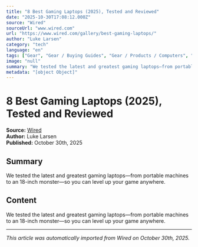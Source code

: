 ```yaml
---
title: "8 Best Gaming Laptops (2025), Tested and Reviewed"
date: "2025-10-30T17:08:12.000Z"
source: "Wired"
sourceUrl: "www.wired.com"
url: "https://www.wired.com/gallery/best-gaming-laptops/"
author: "Luke Larsen"
category: "tech"
language: "en"
tags: ["Gear", "Gear / Buying Guides", "Gear / Products / Computers", "Gear / Products / Gaming", "tech", "english"]
image: "null"
summary: "We tested the latest and greatest gaming laptops—from portable machines to an 18-inch monster—so you can level up your game anywhere."
metadata: "[object Object]"
---
```


# 8 Best Gaming Laptops (2025), Tested and Reviewed

**Source:** [Wired](https://www.wired.com/gallery/best-gaming-laptops/)  
**Author:** Luke Larsen  
**Published:** October 30th, 2025  

## Summary

We tested the latest and greatest gaming laptops—from portable machines to an 18-inch monster—so you can level up your game anywhere.

## Content

We tested the latest and greatest gaming laptops—from portable machines to an 18-inch monster—so you can level up your game anywhere.

---

*This article was automatically imported from Wired on October 30th, 2025.*
